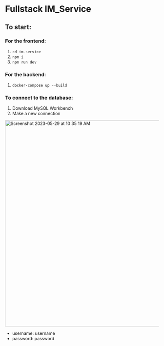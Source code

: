 # Fullstack IM_Service

## To start:
### For the frontend:
  1. `cd im-service`
  2. `npm i`
  3. `npm run dev`
### For the backend:
  1. `docker-compose up --build`
### To connect to the database:
  1. Download MySQL Workbench
  2. Make a new connection
<img width="676" alt="Screenshot 2023-05-29 at 10 35 19 AM" src="https://github.com/dtzr09/IM_service/assets/66049247/fbf62099-3d35-4703-b197-ed285b20a77b">  

  - username: username
  - password: password
